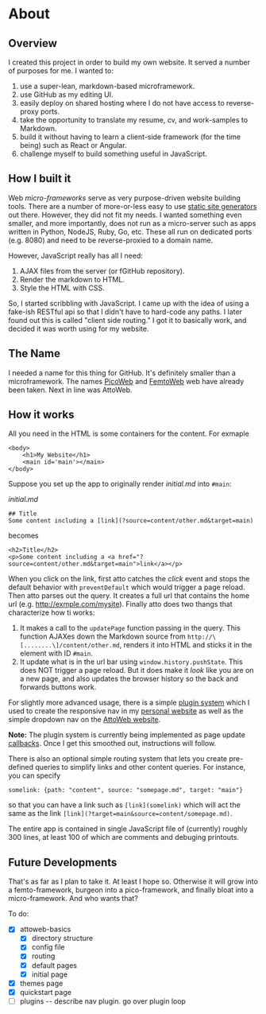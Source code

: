 # About

## Overview
I created this project in order to build my own website. It served a number of purposes for me. I wanted to:

1. use a super-lean, markdown-based microframework.
1. use GitHub as my editing UI.
1. easily deploy on shared hosting where I do not have access to reverse-proxy ports.
1. take the opportunity to translate my resume, cv, and work-samples to Markdown.
1. build it without having to learn a client-side framework (for the time being) such as React or Angular.
1. challenge myself to build something useful in JavaScript.

## How I built it
Web _micro-frameworks_ serve as very purpose-driven website building tools. There are a number of more-or-less easy
to use [static site generators](https://github.com/myles/awesome-static-generators) out there. However, they did not
fit my needs. I wanted something even smaller, and more importantly, does not run as a micro-server such as apps
written in Python, NodeJS, Ruby, Go, etc. These all run on dedicated ports (e.g. 8080) and need to be reverse-proxied
to a domain name.

However, JavaScript really has all I need:
1. AJAX files from the server (or fGitHub repository).
1. Render the markdown to HTML.
1. Style the HTML with CSS.

So, I started scribbling with JavaScript. I came up with the idea of using a fake-ish RESTful api so that I didn't have
to hard-code any paths. I later found out this is called "client side routing." I got it to basically work, and decided
it was worth using for my website.

## The Name
I needed a name for this thing for GitHub. It's definitely smaller than a microframework. The names [PicoWeb](https://github.com/pfalcon/picoweb)
and [FemtoWeb](https://github.com/QuarterCode/FemtoWeb) web have already been taken. Next in line was AttoWeb.

## How it works
All you need in the HTML is some containers for the content. For exmaple

```
<body>
    <h1>My Website</h1>
    <main id='main'></main>
</body>
```

Suppose you set up the app to originally render _initial.md_ into `#main`:

_initial.md_
```
## Title
Some content including a [link](?source=content/other.md&target=main)
```

becomes

```
<h2>Title</h2>
<p>Some content including a <a href="?source=content/other.md&target=main">link</a></p>
```

When you click on the link, first atto catches the _click_ event and stops the default behavior with `preventDefault` which would trigger a page reload. Then atto parses out the query. It creates a full url that contains the home url (e.g. http://exmple.com/mysite). Finally atto does two thangs that characterize how ti works: 

1. It makes a call to the `updatePage` function passing in the query. This function AJAXes down the Markdown source from `http://\[........\]/content/other.md`, renders it into HTML and sticks it in the element with ID `#main`.
2. It update what is in the url bar using `window.history.pushState`. This does NOT trigger a page reload. But it does make it _look_ like you are on a new page, and also updates the browser history so the back and forwards buttons work.

For slightly more advanced usage, there is a simple [plugin system](?target=main&source=content/plugins.md) which I used to create the responsive nav in my [personal website](http://arielbalter.com) as well as the simple dropdown nav on the [AttoWeb website](http://attoweb.org).

**Note:** The plugin system is currently being implemented as page update [callbacks](?target=main&source=content/attoweb-basics.md#callbacks). Once I get this smoothed out, instructions will follow. 

There is also an optional simple routing system that lets you create pre-defined queries to simplify links and other content queries. For instance, you can specify

```
somelink: {path: "content", source: "somepage.md", target: "main"}
```

so that you can have a link such as `[link](somelink)` which will act the same as the link `[link](?target=main&source=content/somepage.md)`.

The entire app is contained in single JavaScript file of (currently) roughly 300 lines, at least 100 of which are comments and debuging printouts.

## Future Developments
That's as far as I plan to take it. At least I hope so. Otherwise it will grow into a femto-framework, burgeon into a pico-framework, and finally bloat into
a micro-framework. And who wants that?

To do:
- [X] attoweb-basics
  - [X] directory structure
  - [X] config file
  - [X] routing
  - [X] default pages
  - [X] initial page
- [X] themes page
- [X] quickstart page
- [ ] plugins -- describe nav plugin. go over plugin loop
